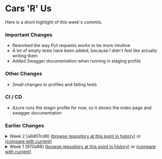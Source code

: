 # Cars 'R' Us

Here is a short highlight of this week's commits.

### Important Changes
- Reworked the way Put requests works to be more intuitive
- A lot of empty tests have been added, because I didn't feel like actually writing them
- Added Swagger documentation when running in staging profile

### Other Changes
- Small changes to profiles and failing tests

### CI / CD
- Azure runs the stagin profile for now, so it shows the index page and swagger documentation


### Earlier Changes

<details>
  <summary>
    Week 2 [a9d07cd6]
    <a href="https://github.com/simongredal/cars-r-us/tree/a9d07cd6">(browse repository at this point in history)</a>
    or <a href="https://github.com/simongredal/cars-r-us/compare/a9d07cd6...main">(compare with current)</a>
  </summary>
  <article>

### Important Changes
- Car entity has received new attribute `bestDiscountPercentage`
- Created MVC layers for Car (API controller and service classes plus response and request DTOs)
- Created MVC layers for Member (API controller and service classes plus response and request DTOs)
- API controllers have been annotated with comments, indicating how access control is supposed to work later on
- Tests have been created for the Car service. One with Mockito mocking the repository layer and one with the repository
  layer using H2.
- Tests have been created for the Car controller, with H2 as the database for the repository layer.

### Other Changes
- Reformatted code and imports
- Replaced the generic `Client400xException` with more specific `CarNotFoundException` and `MemberNotFoundException`
- Changed the way `ValidationHandler` renders Exceptions
- Maven profiles have been created. They are set up to control the Spring Boot profile which makes
  switching between different `application.properties` files super easy

### Continuous Deployment
- Created a Dockerfile to build and run the application.
- Created a GitHub Action. This Action builds a Docker image from the Dockerfile, then the image is uploaded to my
  Docker Hub. My Azure App Service then downloads this image and deploys it. The reason for doing it this way instead
  of directly building a .jar and deploying it to an Azure App Service is because I'm stubborn and want to use Java 17,
  but this runtime is not yet supported directly by Azure App Services.

  </article>
</details>

<details>
  <summary>
    Week 1 [970a88]
    <a href="https://github.com/simongredal/cars-r-us/tree/970a88">(browse repository at this point in history)</a>
    or <a href="https://github.com/simongredal/cars-r-us/compare/970a88...main">(compare with current)</a>
  </summary>
  <article>

![image1.png](image1.png)

### Implemented Entity classes
with all attributes from domain model, and foreign keys
associations using @OneToMany and @ManyToOne

- [x] Member extends BaseUser
- [x] Car
- [x] Reservation
- [x] Rental

### Implemented Repository classes

most of these have only a few extra methods

- [x] MemberRepository
- [x] CarRepository
- [x] ReservationRepository
- [x] RentalRepository

### Implemented Repository Tests

below each class is listed the methods that have tests written

- [ ] MemberRepositoryTest
  - [x] count()
- [ ] CarRepositoryTest
  - [x] count()
- [ ] ReservationRepositoryTest
- [ ] RentalRepositoryTest

### CI / CD

Der er lavet en fil, .github/workflows/build-and-test.yaml, som aktiverer en github action Denne github action består
essentielt bare af at køre `./mvnw test`

  </article>
</details>

